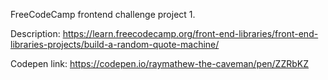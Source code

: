 FreeCodeCamp frontend challenge project 1.

Description: https://learn.freecodecamp.org/front-end-libraries/front-end-libraries-projects/build-a-random-quote-machine/

Codepen link: https://codepen.io/raymathew-the-caveman/pen/ZZRbKZ
